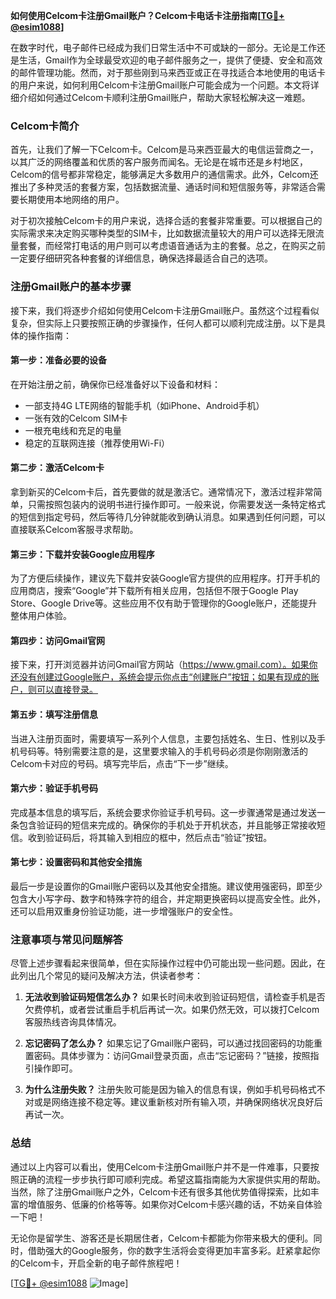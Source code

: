 **如何使用Celcom卡注册Gmail账户？Celcom卡电话卡注册指南[[TG💪+ @esim1088](https://t.me/s/esim1088)]**

在数字时代，电子邮件已经成为我们日常生活中不可或缺的一部分。无论是工作还是生活，Gmail作为全球最受欢迎的电子邮件服务之一，提供了便捷、安全和高效的邮件管理功能。然而，对于那些刚到马来西亚或正在寻找适合本地使用的电话卡的用户来说，如何利用Celcom卡注册Gmail账户可能会成为一个问题。本文将详细介绍如何通过Celcom卡顺利注册Gmail账户，帮助大家轻松解决这一难题。

### Celcom卡简介

首先，让我们了解一下Celcom卡。Celcom是马来西亚最大的电信运营商之一，以其广泛的网络覆盖和优质的客户服务而闻名。无论是在城市还是乡村地区，Celcom的信号都非常稳定，能够满足大多数用户的通信需求。此外，Celcom还推出了多种灵活的套餐方案，包括数据流量、通话时间和短信服务等，非常适合需要长期使用本地网络的用户。

对于初次接触Celcom卡的用户来说，选择合适的套餐非常重要。可以根据自己的实际需求来决定购买哪种类型的SIM卡，比如数据流量较大的用户可以选择无限流量套餐，而经常打电话的用户则可以考虑语音通话为主的套餐。总之，在购买之前一定要仔细研究各种套餐的详细信息，确保选择最适合自己的选项。

### 注册Gmail账户的基本步骤

接下来，我们将逐步介绍如何使用Celcom卡注册Gmail账户。虽然这个过程看似复杂，但实际上只要按照正确的步骤操作，任何人都可以顺利完成注册。以下是具体的操作指南：

#### 第一步：准备必要的设备

在开始注册之前，确保你已经准备好以下设备和材料：
- 一部支持4G LTE网络的智能手机（如iPhone、Android手机）
- 一张有效的Celcom SIM卡
- 一根充电线和充足的电量
- 稳定的互联网连接（推荐使用Wi-Fi）

#### 第二步：激活Celcom卡

拿到新买的Celcom卡后，首先要做的就是激活它。通常情况下，激活过程非常简单，只需按照包装内的说明书进行操作即可。一般来说，你需要发送一条特定格式的短信到指定号码，然后等待几分钟就能收到确认消息。如果遇到任何问题，可以直接联系Celcom客服寻求帮助。

#### 第三步：下载并安装Google应用程序

为了方便后续操作，建议先下载并安装Google官方提供的应用程序。打开手机的应用商店，搜索“Google”并下载所有相关应用，包括但不限于Google Play Store、Google Drive等。这些应用不仅有助于管理你的Google账户，还能提升整体用户体验。

#### 第四步：访问Gmail官网

接下来，打开浏览器并访问Gmail官方网站（https://www.gmail.com）。如果你还没有创建过Google账户，系统会提示你点击“创建账户”按钮；如果有现成的账户，则可以直接登录。

#### 第五步：填写注册信息

当进入注册页面时，需要填写一系列个人信息，主要包括姓名、生日、性别以及手机号码等。特别需要注意的是，这里要求输入的手机号码必须是你刚刚激活的Celcom卡对应的号码。填写完毕后，点击“下一步”继续。

#### 第六步：验证手机号码

完成基本信息的填写后，系统会要求你验证手机号码。这一步骤通常是通过发送一条包含验证码的短信来完成的。确保你的手机处于开机状态，并且能够正常接收短信。收到验证码后，将其输入到相应的框中，然后点击“验证”按钮。

#### 第七步：设置密码和其他安全措施

最后一步是设置你的Gmail账户密码以及其他安全措施。建议使用强密码，即至少包含大小写字母、数字和特殊字符的组合，并定期更换密码以提高安全性。此外，还可以启用双重身份验证功能，进一步增强账户的安全性。

### 注意事项与常见问题解答

尽管上述步骤看起来很简单，但在实际操作过程中仍可能出现一些问题。因此，在此列出几个常见的疑问及解决方法，供读者参考：

1. **无法收到验证码短信怎么办？**
   如果长时间未收到验证码短信，请检查手机是否欠费停机，或者尝试重启手机后再试一次。如果仍然无效，可以拨打Celcom客服热线咨询具体情况。

2. **忘记密码了怎么办？**
   如果忘记了Gmail账户密码，可以通过找回密码的功能重置密码。具体步骤为：访问Gmail登录页面，点击“忘记密码？”链接，按照指引操作即可。

3. **为什么注册失败？**
   注册失败可能是因为输入的信息有误，例如手机号码格式不对或是网络连接不稳定等。建议重新核对所有输入项，并确保网络状况良好后再试一次。

### 总结

通过以上内容可以看出，使用Celcom卡注册Gmail账户并不是一件难事，只要按照正确的流程一步步执行即可顺利完成。希望这篇指南能为大家提供实用的帮助。当然，除了注册Gmail账户之外，Celcom卡还有很多其他优势值得探索，比如丰富的增值服务、低廉的价格等等。如果你对Celcom卡感兴趣的话，不妨亲自体验一下吧！

无论你是留学生、游客还是长期居住者，Celcom卡都能为你带来极大的便利。同时，借助强大的Google服务，你的数字生活将会变得更加丰富多彩。赶紧拿起你的Celcom卡，开启全新的电子邮件旅程吧！

[[TG💪+ @esim1088](https://t.me/s/esim1088) ![Image](https://i.postimg.cc/4NQfJmqS/Snipaste-2025-05-13-00-14-12.png)]